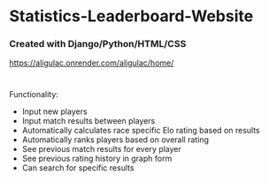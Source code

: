 # Statistics-Leaderboard-Website
### Created with Django/Python/HTML/CSS
https://aligulac.onrender.com/aligulac/home/
#
Functionality:
- Input new players
- Input match results between players
- Automatically calculates race specific Elo rating based on results
- Automatically ranks players based on overall rating
- See previous match results for every player
- See previous rating history in graph form
- Can search for specific results
